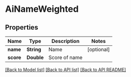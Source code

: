 
# AiNameWeighted
## Properties
Name | Type | Description | Notes
------------ | ------------- | ------------- | -------------
**name** | **String** | Name              |  [optional]
**score** | **Double** | Score of name              | 




[[Back to Model list]](README.md#documentation-for-models) [[Back to API list]](README.md#documentation-for-api-endpoints) [[Back to API README]](README.md)

